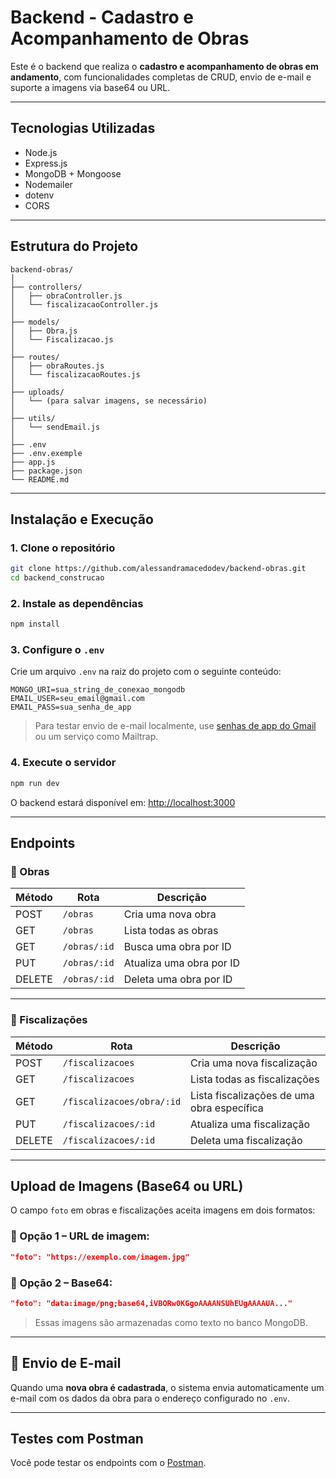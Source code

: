 # Backend - Cadastro e Acompanhamento de Obras

Este é o backend que realiza o **cadastro e acompanhamento de obras em andamento**, com funcionalidades completas de CRUD, envio de e-mail e suporte a imagens via base64 ou URL.

---

## Tecnologias Utilizadas

- Node.js
- Express.js
- MongoDB + Mongoose
- Nodemailer
- dotenv
- CORS

---

## Estrutura do Projeto

```
backend-obras/
│
├── controllers/
│   ├── obraController.js
│   └── fiscalizacaoController.js
│
├── models/
│   ├── Obra.js
│   └── Fiscalizacao.js
│
├── routes/
│   ├── obraRoutes.js
│   └── fiscalizacaoRoutes.js
│
├── uploads/
│   └── (para salvar imagens, se necessário)
│
├── utils/
│   └── sendEmail.js
│
├── .env      
├── .env.exemple      
├── app.js           
├── package.json
└── README.md
```

---

## Instalação e Execução

### 1. Clone o repositório

```bash
git clone https://github.com/alessandramacedodev/backend-obras.git
cd backend_construcao
```

### 2. Instale as dependências

```bash
npm install
```

### 3. Configure o `.env`

Crie um arquivo `.env` na raiz do projeto com o seguinte conteúdo:

```env
MONGO_URI=sua_string_de_conexao_mongodb
EMAIL_USER=seu_email@gmail.com
EMAIL_PASS=sua_senha_de_app
```

> Para testar envio de e-mail localmente, use [senhas de app do Gmail](https://myaccount.google.com/apppasswords) ou um serviço como Mailtrap.

### 4. Execute o servidor

```bash
npm run dev
```

O backend estará disponível em: [http://localhost:3000](http://localhost:3000)

---

## Endpoints 

### 🔹 Obras

| Método | Rota | Descrição |
|--------|------|-----------|
| POST   | `/obras` | Cria uma nova obra |
| GET    | `/obras` | Lista todas as obras |
| GET    | `/obras/:id` | Busca uma obra por ID |
| PUT    | `/obras/:id` | Atualiza uma obra por ID |
| DELETE | `/obras/:id` | Deleta uma obra por ID |

---

### 🔹 Fiscalizações

| Método | Rota | Descrição |
|--------|------|-----------|
| POST   | `/fiscalizacoes` | Cria uma nova fiscalização |
| GET    | `/fiscalizacoes` | Lista todas as fiscalizações |
| GET    | `/fiscalizacoes/obra/:id` | Lista fiscalizações de uma obra específica |
| PUT    | `/fiscalizacoes/:id` | Atualiza uma fiscalização |
| DELETE | `/fiscalizacoes/:id` | Deleta uma fiscalização |

---

## Upload de Imagens (Base64 ou URL)

O campo `foto` em obras e fiscalizações aceita imagens em dois formatos:

### 🔹 Opção 1 – URL de imagem:
```json
"foto": "https://exemplo.com/imagem.jpg"
```

### 🔹 Opção 2 – Base64:
```json
"foto": "data:image/png;base64,iVBORw0KGgoAAAANSUhEUgAAAAUA..."
```

> Essas imagens são armazenadas como texto no banco MongoDB.

---

## 📧 Envio de E-mail

Quando uma **nova obra é cadastrada**, o sistema envia automaticamente um e-mail com os dados da obra para o endereço configurado no `.env`.

---

## Testes com Postman

Você pode testar os endpoints com o [Postman](https://www.postman.com/).


```





